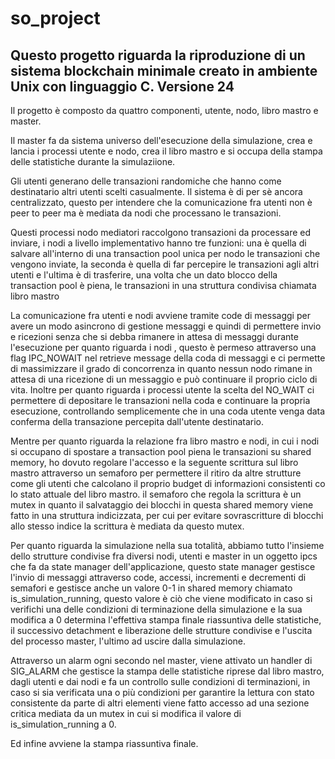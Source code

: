 # so_project

## Questo progetto riguarda la riproduzione di un sistema blockchain minimale creato in ambiente Unix con linguaggio C. Versione 24

Il progetto è composto da quattro componenti, utente, nodo, libro mastro e master.

Il master fa da sistema universo dell'esecuzione della simulazione, crea e lancia i processi utente e nodo, crea il libro mastro e si occupa della stampa delle statistiche durante la simulaziione.

Gli utenti generano delle transazioni randomiche che hanno come destinatario altri utenti scelti casualmente. Il sistema è di per sè ancora centralizzato, questo per intendere che la comunicazione fra utenti non è peer to peer ma è mediata da nodi che processano le transazioni.

Questi processi nodo mediatori raccolgono transazioni da processare ed inviare, i nodi a livello implementativo hanno tre funzioni: una è quella di salvare all'interno di una transaction pool unica per nodo le transazioni che vengono inviate, la seconda è quella di far percepire le transazioni agli altri utenti e l'ultima è di trasferire, una volta che un dato blocco della transaction pool è piena, le transazioni in una struttura condivisa chiamata libro mastro

La comunicazione fra utenti e nodi avviene tramite code di messaggi per avere un modo asincrono di gestione messaggi e quindi di permettere invio e ricezioni senza che si debba rimanere in attesa di messaggi durante l'esecuzione per quanto riguarda i nodi , questo è permeso attraverso una flag IPC_NOWAIT nel retrieve message della coda di messaggi e ci permette di massimizzare il grado di concorrenza in quanto nessun nodo rimane in attesa di una ricezione di un messaggio e può continuare il proprio ciclo di vita.
Inoltre per quanto riguarda i processi utente la scelta del NO_WAIT ci permettere di depositare le transazioni nella coda e continuare la propria esecuzione, controllando semplicemente che in una coda utente venga data conferma della transazione percepita dall'utente destinatario.

Mentre per quanto riguarda la relazione fra libro mastro e nodi, in cui i nodi si occupano di spostare a transaction pool piena le transazioni su shared memory, ho dovuto regolare l'accesso e la seguente scrittura sul libro mastro attraverso un semaforo per permettere il ritiro da altre strutture come gli utenti che calcolano il proprio budget di informazioni consistenti co lo stato attuale del libro mastro. il semaforo che regola la scrittura è un mutex in quanto il salvataggio dei blocchi in questa shared memory viene fatto in una struttura indicizzata, per cui per evitare sovrascritture di blocchi allo stesso indice la scrittura è mediata da questo mutex.

Per quanto riguarda la simulazione nella sua totalità, abbiamo tutto l'insieme dello strutture condivise fra diversi nodi, utenti e master in un oggetto ipcs che fa da state manager dell'applicazione, questo state manager gestisce l'invio di messaggi attraverso code, accessi, incrementi e decrementi di semafori e gestisce anche un valore 0-1 in shared memory chiamato is_simulation_running, questo valore è ciò che viene modificato in caso si verifichi una delle condizioni di terminazione della simulazione e la sua modifica a 0 determina l'effettiva stampa finale riassuntiva delle statistiche, il successivo detachment e liberazione delle strutture condivise e l'uscita del processo master, l'ultimo ad uscire dalla simulazione.

Attraverso un alarm ogni secondo nel master, viene attivato un handler di SIG_ALARM che gestisce la stampa delle statistiche riprese dal libro mastro, dagli utenti e dai nodi e fa un controllo sulle condizioni di terminazioni, in caso si sia verificata una o più condizioni per garantire la lettura con stato consistente da parte di altri elementi viene fatto accesso ad una sezione critica mediata da un mutex in cui si modifica il valore di is_simulation_running a 0.

Ed infine avviene la stampa riassuntiva finale.



